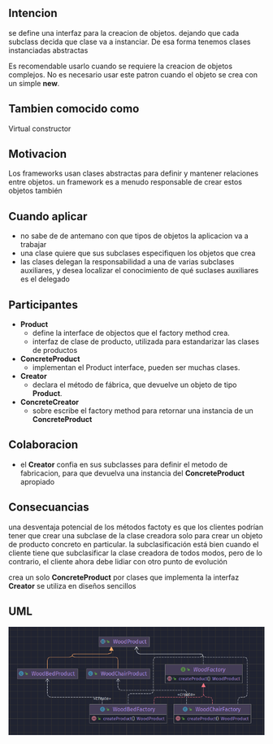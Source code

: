 ## Intencion
se define una interfaz para la creacion de objetos. dejando que cada subclass decida que clase va a instanciar.
De esa forma tenemos clases instanciadas abstractas

Es recomendable usarlo cuando se requiere la creacion de objetos complejos. No es necesario usar este patron cuando
el objeto se crea con un simple **new**.
## Tambien comocido como
Virtual constructor
## Motivacion 
Los frameworks usan clases abstractas para definir y mantener relaciones entre objetos. un framework es a menudo 
responsable de crear estos objetos también
## Cuando aplicar
* no sabe de de antemano con que tipos de objetos la aplicacion va a trabajar
* una clase quiere que sus subclases especifiquen los objetos que crea
* las clases delegan la responsabilidad a una de varias subclases auxiliares, y desea localizar el conocimiento de qué suclases auxiliares es el delegado
## Participantes
* **Product**
  * define la interface de objectos que el factory method crea.
  * interfaz de clase de producto, utilizada para estandarizar las clases de productos
* **ConcreteProduct**
  * implementan el Product interface, pueden ser muchas clases.
* **Creator**
  * declara el método de fábrica, que devuelve un objeto de tipo **Product**.
* **ConcreteCreator**
  * sobre escribe el factory method para retornar una instancia de un **ConcreteProduct** 
## Colaboracion
  * el **Creator** confia en sus subclasses para definir el metodo de fabricacion, para que devuelva una instancia del **ConcreteProduct** apropiado
## Consecuancias
una desventaja potencial de los métodos factoty es que los clientes podrían tener que crear una 
subclase de la clase creadora solo para crear un objeto de producto concreto en particular.
la subclasificación está bien cuando el cliente tiene que subclasificar la clase creadora de todos modos,
pero de lo contrario, el cliente ahora debe lidiar con otro punto de evolución

crea un solo **ConcreteProduct** por clases que implementa la interfaz **Creator**
se utiliza en diseños sencillos


## UML
![](uml/factory-method.png)
